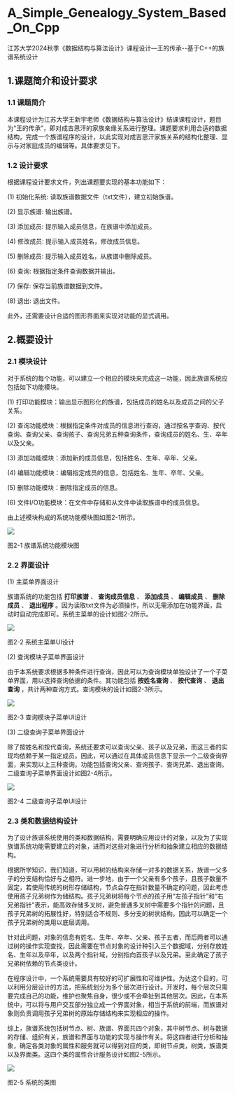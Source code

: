 # A_Simple_Genealogy_System_Based_On_Cpp

 江苏大学2024秋季《数据结构与算法设计》课程设计—王的传承--基于C++的族谱系统设计

## **1.课题简介和设计要求**

### **1.1 课题简介**

本课程设计为江苏大学王新宇老师《数据结构与算法设计》结课课程设计，题目为“王的传承”，即对成吉思汗的家族亲缘关系进行整理。课题要求利用合适的数据结构，完成一个族谱程序的设计，以此实现对成吉思汗家族关系的结构化整理、显示与对家庭成员的编辑等。具体要求见下。

### **1.2 设计要求**

根据课程设计要求文件，列出课题要实现的基本功能如下：

(1) 初始化系统: 读取族谱数据文件（txt文件），建立初始族谱。

(2) 显示族谱: 输出族谱。

(3) 添加成员: 提示输入成员信息，在族谱中添加成员。

(4) 修改成员: 提示输入成员姓名，修改成员信息。

(5) 删除成员: 提示输入成员姓名，从族谱中删除成员。

(6) 查询: 根据指定条件查询数据并输出。

(7) 保存: 保存当前族谱数据到文件。

(8) 退出: 退出文件。

此外，还需要设计合适的图形界面来实现对功能的显式调用。

## **2.概要设计**

### **2.1 模块设计**

对于系统的每个功能，可以建立一个相应的模块来完成这一功能，因此族谱系统应包括如下功能模块。

(1) 打印功能模块：输出显示图形化的族谱，包括成员的姓名以及成员之间的父子关系。

(2) 查询功能模块：根据指定条件对成员的信息进行查询，通过按名字查询、按代查询、查询父亲、查询孩子、查询兄弟五种查询条件，查询成员的姓名、生、卒年以及父亲。

(3) 添加功能模块：添加新的成员信息，包括姓名、生年、卒年、父亲。

(4) 编辑功能模块：编辑指定成员的信息，包括姓名、生年、卒年、父亲。

(5) 删除功能模块：删除指定成员的信息。

(6) 文件I/O功能模块：在文件中存储和从文件中读取族谱中的成员信息。

由上述模块构成的系统功能模块图如图2-1所示。

![](https://github.com/Hamilton-Liu/JSU_DSA_2024_Fall_Course_Design/docs/pics/module.png)

图2-1 族谱系统功能模块图

### **2.2 界面设计**

(1) 主菜单界面设计

族谱系统的功能包括 **打印族谱** 、 **查询成员信息** 、 **添加成员** 、 **编辑成员** 、 **删除成员** 、 **退出程序** 。因为读取txt文件为必须操作，所以无需添加在功能界面，启动时自动完成即可。系统主菜单的设计如图2-2所示。

![](https://github.com/Hamilton-Liu/JSU_DSA_2024_Fall_Course_Design/docs/pics/menu.png)

图2-2 系统主菜单UI设计

(2) 查询模块子菜单界面设计

由于本系统要求根据多种条件进行查询，因此可以为查询模块单独设计了一个子菜单界面，用以选择查询依据的条件。其功能包括 **按姓名查询** 、 **按代查询** 、 **退出查询** ，共计两种查询方式。查询模块的设计如图2-3所示。

![](https://github.com/Hamilton-Liu/JSU_DSA_2024_Fall_Course_Design/docs/pics/search.png)

图2-3 查询模块子菜单UI设计

(3) 二级查询子菜单界面设计

除了按姓名和按代查询，系统还要求可以查询父亲、孩子以及兄弟，而这三者的实现均依赖于某一指定成员。因此，可以通过在具体成员信息下显示一个二级查询界面，来实现以上三种查询。功能包括查询父亲、查询孩子、查询兄弟、退出查询。二级查询子菜单界面设计如图2-4所示。

![](https://github.com/Hamilton-Liu/JSU_DSA_2024_Fall_Course_Design/docs/pics/second_search.png)

图2-4 二级查询子菜单UI设计

### **2.3 类和数据结构设计**

为了设计族谱系统使用的类和数据结构，需要明确应用设计的对象，以及为了实现族谱系统功能需要建立的对象，进而对这些对象进行分析和抽象建立相应的数据结构。

根据所学知识，我们知道，可以用树的结构来存储一对多的数据关系，族谱一父多子的分支结构恰好与之相符。进一步地，由于一个父亲有多个孩子，且孩子数量不固定，若使用传统的树形存储结构，节点会存在指针数量不确定的问题，因此考虑使用孩子兄弟树作为储结构。孩子兄弟树将每个节点的孩子用“左孩子指针”和“右兄弟指针”表示，能高效存储多叉树，避免普通多叉树中需要多个指针的问题，且孩子兄弟树的拓展性好，特别适合不规则、多分支的树状结构。因此可以确定一个孩子兄弟树的类用以底层调用。

针对此问题，对象的信息有姓名、生年、卒年、父亲、孩子五者，而后两者可以通过树的操作实现查找，因此需要在节点对象的设计种引入三个数据域，分别存放姓名、生年以及卒年，以及两个指针域，分别指向首孩子以及兄弟。至此确定了孩子兄弟树依赖的节点类设计。

在程序设计中，一个系统需要具有较好的可扩展性和可维护性。为达这个目的，可以利用分层设计的方法，把系统划分为多个层次进行设计。开发时，每个层次只需要完成自己的功能，维护也聚焦自身，很少或不会牵扯到其他层次。因此，在本系统中，可以将与用户交互部分独立成一个界面对象，相当于系统的前端，而族谱对象则负责调用孩子兄弟树的原始存储结构来实现相应的操作。

综上，族谱系统包括树节点、树、族谱、界面共四个对象，其中树节点、树与数据的存储、组织有关，族谱和界面与功能的实现与操作有关。将这四者进行分析和抽象，确定各类对象的属性和服务就可以得到对应的类，即树节点类，树类，族谱类以及界面类。这四个类的属性合计服务设计如图2-5所示。

![](https:\\github.com\Hamilton-Liu\JSU_DSA_2024_Fall_Course_Design\docs\pics\UML.png)

图2-5 系统的类图
